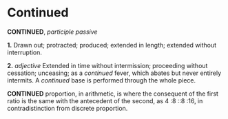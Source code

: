 # Continued

**CONTINUED**, _participle passive_

**1.** Drawn out; protracted; produced; extended in length; extended without interruption.

**2.** _adjective_ Extended in time without intermission; proceeding without cessation; unceasing; as a _continued_ fever, which abates but never entirely intermits. A _continued_ base is performed through the whole piece.

**CONTINUED** proportion, in arithmetic, is where the consequent of the first ratio is the same with the antecedent of the second, as 4 :8 ::8 :16, in contradistinction from discrete proportion.